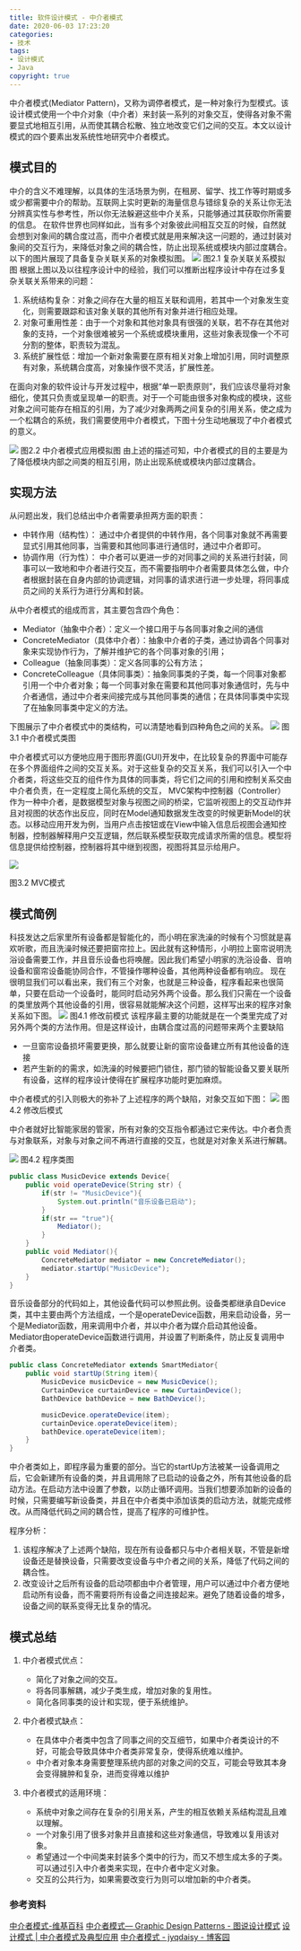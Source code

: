 ```yaml
---
title: 软件设计模式 - 中介者模式
date: 2020-06-03 17:23:20
categories: 
- 技术
tags: 
- 设计模式
- Java
copyright: true
---
```


中介者模式(Mediator Pattern)，又称为调停者模式，是一种对象行为型模式。该设计模式使用一个中介对象（中介者）来封装一系列的对象交互，使得各对象不需要显式地相互引用，从而使其耦合松散、独立地改变它们之间的交互。本文以设计模式的四个要素出发系统性地研究中介者模式。

<!--more-->

## 模式目的
中介的含义不难理解，以具体的生活场景为例，在租房、留学、找工作等时期或多或少都需要中介的帮助。互联网上实时更新的海量信息与错综复杂的关系让你无法分辨真实性与参考性，所以你无法躲避这些中介关系，只能够通过其获取你所需要的信息。
在软件世界也同样如此，当有多个对象彼此间相互交互的时候，自然就会想到对象间的耦合度过高，而中介者模式就是用来解决这一问题的，通过封装对象间的交互行为，来降低对象之间的耦合性，防止出现系统或模块内部过度耦合。以下的图片展现了具备复杂关联关系的对象模拟图。
![](http://image.stephenfang.me/mweb/15917479538199.jpg)
图2.1 复杂关联关系模拟图
根据上图以及以往程序设计中的经验，我们可以推断出程序设计中存在过多复杂关联关系带来的问题：
1.	系统结构复杂：对象之间存在大量的相互关联和调用，若其中一个对象发生变化，则需要跟踪和该对象关联的其他所有对象并进行相应处理。
2.	对象可重用性差：由于一个对象和其他对象具有很强的关联，若不存在其他对象的支持，一个对象很难被另一个系统或模块重用，这些对象表现像一个不可分割的整体，职责较为混乱。
3.	系统扩展性低：增加一个新对象需要在原有相关对象上增加引用，同时调整原有对象，系统耦合度高，对象操作很不灵活，扩展性差。

在面向对象的软件设计与开发过程中，根据“单一职责原则”，我们应该尽量将对象细化，使其只负责或呈现单一的职责。对于一个可能由很多对象构成的模块，这些对象之间可能存在相互的引用，为了减少对象两两之间复杂的引用关系，使之成为一个松耦合的系统，我们需要使用中介者模式，下图十分生动地展现了中介者模式的意义。

![](http://image.stephenfang.me/mweb/15917479852765.jpg)
图2.2 中介者模式应用模拟图
由上述的描述可知，中介者模式的目的主要是为了降低模块内部之间类的相互引用，防止出现系统或模块内部过度耦合。

## 实现方法
从问题出发，我们总结出中介者需要承担两方面的职责：
- 中转作用（结构性）：
通过中介者提供的中转作用，各个同事对象就不再需要显式引用其他同事，当需要和其他同事进行通信时，通过中介者即可。
- 协调作用（行为性）：
中介者可以更进一步的对同事之间的关系进行封装，同事可以一致地和中介者进行交互，而不需要指明中介者需要具体怎么做，中介者根据封装在自身内部的协调逻辑，对同事的请求进行进一步处理，将同事成员之间的关系行为进行分离和封装。

从中介者模式的组成而言，其主要包含四个角色：
- Mediator（抽象中介者）：定义一个接口用于与各同事对象之间的通信
-	ConcreteMediator（具体中介者）：抽象中介者的子类，通过协调各个同事对象来实现协作行为，了解并维护它的各个同事对象的引用；
-	Colleague（抽象同事类）：定义各同事的公有方法；
-	ConcreteColleague（具体同事类）：抽象同事类的子类，每一个同事对象都引用一个中介者对象；每一个同事对象在需要和其他同事对象通信时，先与中介者通信，通过中介者来间接完成与其他同事类的通信；在具体同事类中实现了在抽象同事类中定义的方法。

下图展示了中介者模式中的类结构，可以清楚地看到四种角色之间的关系。
![](http://image.stephenfang.me/mweb/15917481238616.jpg)
图3.1 中介者模式类图

中介者模式可以方便地应用于图形界面(GUI)开发中，在比较复杂的界面中可能存在多个界面组件之间的交互关系。对于这些复杂的交互关系，我们可以引入一个中介者类，将这些交互的组件作为具体的同事类，将它们之间的引用和控制关系交由中介者负责，在一定程度上简化系统的交互，
MVC架构中控制器（Controller）作为一种中介者，是数据模型对象与视图之间的桥梁，它监听视图上的交互动作并且对视图的状态作出反应，同时在Model通知数据发生改变的时候更新Model的状态。以移动应用开发为例，当用户点击按钮或在View中输入信息后视图会通知控制器，控制器解释用户交互逻辑，然后联系模型获取完成请求所需的信息。模型将信息提供给控制器，控制器将其中继到视图，视图将其显示给用户。
 
![](http://image.stephenfang.me/mweb/15917481870001.jpg)

图3.2 MVC模式

## 模式简例
科技发达之后家里所有设备都是智能化的，而小明在家洗澡的时候有个习惯就是喜欢听歌，而且洗澡时候还要把窗帘拉上。因此就有这种情形，小明拉上窗帘说明洗浴设备需要工作，并且音乐设备也将唤醒。因此我们希望小明家的洗浴设备、音响设备和窗帘设备能协同合作，不管操作哪种设备，其他两种设备都有响应。
现在很明显我们可以看出来，我们有三个对象，也就是三种设备，程序看起来也很简单，只要在启动一个设备时，能同时启动另外两个设备。那么我们只需在一个设备的类里放两个其他设备的引用，很容易就能解决这个问题，这样写出来的程序对象关系如下图。
![](http://image.stephenfang.me/mweb/15917485113553.jpg) 
图4.1 修改前模式
该程序最主要的功能就是在一个类里完成了对另外两个类的方法作用。但是这样设计，由耦合度过高的问题带来两个主要缺陷
- 一旦窗帘设备损坏需要更换，那么就要让新的窗帘设备建立所有其他设备的连接
- 若产生新的的需求，如洗澡的时候要把门锁住，那门锁的智能设备又要关联所有设备，这样的程序设计使得在扩展程序功能时更加麻烦。

中介者模式的引入则极大的弥补了上述程序的两个缺陷，对象交互如下图：
![](http://image.stephenfang.me/mweb/15917485380247.jpg)
图4.2 修改后模式
 
中介者就好比智能家居的管家，所有对象的交互指令都通过它来传达。中介者负责与对象联系，对象与对象之间不再进行直接的交互，也就是对对象关系进行解耦。

 ![](http://image.stephenfang.me/mweb/15917485453277.jpg)
图4.2 程序类图

```java
public class MusicDevice extends Device{
    public void operateDevice(String str) {
        if(str != "MusicDevice"){
            System.out.println("音乐设备已启动");
        }
        if(str == "true"){
            Mediator();
        }
    }
    public void Mediator(){
        ConcreteMediator mediator = new ConcreteMediator();
        mediator.startUp("MusicDevice");
    }
}	
```
音乐设备部分的代码如上，其他设备代码可以参照此例。设备类都继承自Device类，其中主要由两个方法组成，一个是operateDevice函数，用来启动设备，另一个是Mediator函数，用来调用中介者，并以中介者为媒介启动其他设备。Mediator由operateDevice函数进行调用，并设置了判断条件，防止反复调用中介者类。

```java
public class ConcreteMediator extends SmartMediator{
    public void startUp(String item){
        MusicDevice musicDevice = new MusicDevice();
        CurtainDevice curtainDevice = new CurtainDevice();
        BathDevice bathDevice = new BathDevice();

        musicDevice.operateDevice(item);
        curtainDevice.operateDevice(item);
        bathDevice.operateDevice(item);
    }
}
```

中介者类如上，即程序最为重要的部分。当它的startUp方法被某一设备调用之后，它会新建所有设备的类，并且调用除了已启动的设备之外，所有其他设备的启动方法。在启动方法中设置了参数，以防止循环调用。当我们想要添加新的设备的时候，只需要编写新设备类，并且在中介者类中添加该类的启动方法，就能完成修改。从而降低代码之间的耦合性，提高了程序的可维护性。

程序分析：
1. 该程序解决了上述两个缺陷，现在所有设备都只与中介者相关联，不管是新增设备还是替换设备，只需要改变设备与中介者之间的关系，降低了代码之间的耦合性。
2. 改变设计之后所有设备的启动项都由中介者管理，用户可以通过中介者方便地启动所有设备，而不需要将所有设备之间连接起来。避免了随着设备的增多，设备之间的联系变得无比复杂的情况。

## 模式总结
1.	中介者模式优点：
    - 简化了对象之间的交互。
    - 将各同事解耦，减少子类生成，增加对象的复用性。
    - 简化各同事类的设计和实现，便于系统维护。

2.	中介者模式缺点：
    - 在具体中介者类中包含了同事之间的交互细节，如果中介者类设计的不好，可能会导致具体中介者类非常复杂，使得系统难以维护。
    - 中介者对象本身需要整理系统内部的对象之间的交互，可能会导致其本身会变得臃肿和复杂，进而变得难以维护

3. 中介者模式的适用环境：
    - 系统中对象之间存在复杂的引用关系，产生的相互依赖关系结构混乱且难以理解。
    - 一个对象引用了很多对象并且直接和这些对象通信，导致难以复用该对象。
    - 希望通过一个中间类来封装多个类中的行为，而又不想生成太多的子类。可以通过引入中介者类来实现，在中介者中定义对象。
    - 交互的公共行为，如果需要改变行为则可以增加新的中介者类。

### 参考资料
[中介者模式-维基百科](https://zh.wikipedia.org/wiki/%E4%B8%AD%E4%BB%8B%E8%80%85%E6%A8%A1%E5%BC%8F)
[中介者模式— Graphic Design Patterns - 图说设计模式](https://design-patterns.readthedocs.io/zh_CN/latest/behavioral_patterns/mediator.html)
[设计模式 | 中介者模式及典型应用](https://juejin.im/post/5bd275dc51882529290fe2c5)
[中介者模式 - jyqdaisy - 博客园](https://storm.cis.fordham.edu/~gweiss/data-mining/datasets.html)
